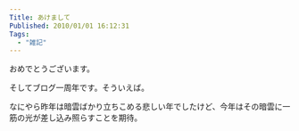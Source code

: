 ```yaml
---
Title: あけまして
Published: 2010/01/01 16:12:31
Tags:
  - "雑記"
---
```

おめでとうございます。

そしてブログ一周年です。そういえば。

なにやら昨年は暗雲ばかり立ちこめる悲しい年でしたけど、今年はその暗雲に一筋の光が差し込み照らすことを期待。

